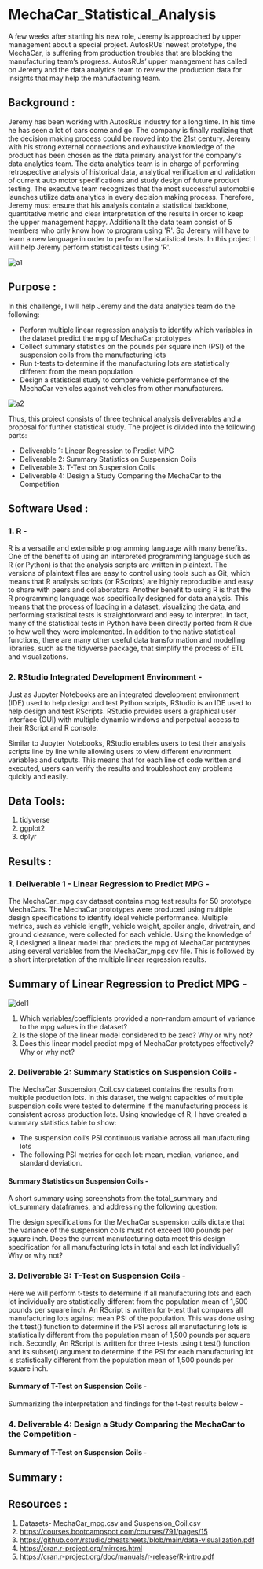 # MechaCar_Statistical_Analysis

A few weeks after starting his new role, Jeremy is approached by upper management about a special project. AutosRUs’ newest prototype, the MechaCar, is suffering from production troubles that are blocking the manufacturing team’s progress. AutosRUs’ upper management has called on Jeremy and the data analytics team to review the production data for insights that may help the manufacturing team.

## Background :

Jeremy has been working with AutosRUs industry for a long time. In his time he has seen a lot of cars come and go. The company is finally realizing that the decision making process could be moved into the 21st century. Jeremy with his strong external connections and exhaustive knowledge of the product has been chosen as the data primary analyst for the company's data analytics team. The data analytics team is in charge of performing retrospective analysis of historical data, analytical verification and validation of current auto motor specifications and study design of future product testing. The executive team recognizes that the most successful automobile launches utilize data analytics in every decision making process. Therefore, Jeremy must ensure that his analysis contain a statistical backbone, quantitative metric and clear interpretation of the results in order to keep the upper management happy. Additionallt the data team consist of 5 members who only know how to program using 'R'. So Jeremy will have to learn a new language in order to perform the statistical tests. In this project I will help Jeremy perform statistical tests using 'R'. 

![a1](https://user-images.githubusercontent.com/23488019/153745054-a55f6d55-d97a-4ea7-9f41-9124a403d4cc.PNG)

## Purpose :

In this challenge, I will help Jeremy and the data analytics team do the following:

 - Perform multiple linear regression analysis to identify which variables in the dataset predict the mpg of MechaCar prototypes
 - Collect summary statistics on the pounds per square inch (PSI) of the suspension coils from the manufacturing lots
 - Run t-tests to determine if the manufacturing lots are statistically different from the mean population
 - Design a statistical study to compare vehicle performance of the MechaCar vehicles against vehicles from other manufacturers. 
 
 
 ![a2](https://user-images.githubusercontent.com/23488019/153745092-3eaf2d23-6fe5-430a-b508-c5d80b554467.PNG)


 Thus, this project consists of three technical analysis deliverables and a proposal for further statistical study. The project is divided into the following parts:

 - Deliverable 1: Linear Regression to Predict MPG
 - Deliverable 2: Summary Statistics on Suspension Coils
 - Deliverable 3: T-Test on Suspension Coils
 - Deliverable 4: Design a Study Comparing the MechaCar to the Competition


## Software Used :

### 1. R - 
R is a versatile and extensible programming language with many benefits. One of the benefits of using an interpreted programming language such as R (or Python) is that the analysis scripts are written in plaintext. The versions of plaintext files are easy to control using tools such as Git, which means that R analysis scripts (or RScripts) are highly reproducible and easy to share with peers and collaborators. Another benefit to using R is that the R programming language was specifically designed for data analysis. This means that the process of loading in a dataset, visualizing the data, and performing statistical tests is straightforward and easy to interpret. In fact, many of the statistical tests in Python have been directly ported from R due to how well they were implemented. In addition to the native statistical functions, there are many other useful data transformation and modelling libraries, such as the tidyverse package, that simplify the process of ETL and visualizations.

### 2. RStudio Integrated Development Environment - 
Just as Jupyter Notebooks are an integrated development environment (IDE) used to help design and test Python scripts, RStudio is an IDE used to help design and test RScripts. RStudio provides users a graphical user interface (GUI) with multiple dynamic windows and perpetual access to their RScript and R console.

Similar to Jupyter Notebooks, RStudio enables users to test their analysis scripts line by line while allowing users to view different environment variables and outputs. This means that for each line of code written and executed, users can verify the results and troubleshoot any problems quickly and easily.


## Data Tools:

1. tidyverse
2. ggplot2
3. dplyr


## Results :

### 1. Deliverable 1 - Linear Regression to Predict MPG - 

The MechaCar_mpg.csv dataset contains mpg test results for 50 prototype MechaCars. The MechaCar prototypes were produced using multiple design specifications to identify ideal vehicle performance. Multiple metrics, such as vehicle length, vehicle weight, spoiler angle, drivetrain, and ground clearance, were collected for each vehicle. Using the knowledge of R, I  designed a linear model that predicts the mpg of MechaCar prototypes using several variables from the MechaCar_mpg.csv file. This is followed by  a short interpretation of the multiple linear regression results.



## Summary of Linear Regression to Predict MPG -
![del1](https://user-images.githubusercontent.com/23488019/153746057-2e93f5ee-e775-4208-8445-ca3867175f7e.PNG)
1. Which variables/coefficients provided a non-random amount of variance to the mpg values in the dataset?
2. Is the slope of the linear model considered to be zero? Why or why not?
3. Does this linear model predict mpg of MechaCar prototypes effectively? Why or why not?



### 2. Deliverable 2: Summary Statistics on Suspension Coils - 

The MechaCar Suspension_Coil.csv dataset contains the results from multiple production lots. In this dataset, the weight capacities of multiple suspension coils were tested to determine if the manufacturing process is consistent across production lots. Using knowledge of R, I have created a summary statistics table to show:

 - The suspension coil’s PSI continuous variable across all manufacturing lots
 - The following PSI metrics for each lot: mean, median, variance, and standard deviation.

#### Summary Statistics on Suspension Coils - 
A short summary using screenshots from the total_summary and lot_summary dataframes, and addressing the following question: 

The design specifications for the MechaCar suspension coils dictate that the variance of the suspension coils must not exceed 100 pounds per square inch. Does the current manufacturing data meet this design specification for all manufacturing lots in total and each lot individually? Why or why not?


### 3. Deliverable 3: T-Test on Suspension Coils -

Here we will perform t-tests to determine if all manufacturing lots and each lot individually are statistically different from the population mean of 1,500 pounds per square inch. An RScript is written for t-test that compares all manufacturing lots against mean PSI of the population. This was done using the t.test() function to determine if the PSI across all manufacturing lots is statistically different from the population mean of 1,500 pounds per square inch. Secondly, An RScript is written for three t-tests using t.test()  function and its subset() argument to determine if the PSI for each manufacturing lot is statistically different from the population mean of 1,500 pounds per square inch.

#### Summary of T-Test on Suspension Coils - 
Summarizing the interpretation and findings for the t-test results below -


### 4. Deliverable 4: Design a Study Comparing the MechaCar to the Competition -



#### Summary of T-Test on Suspension Coils - 
## Summary :

## Resources : 

1. Datasets- MechaCar_mpg.csv and Suspension_Coil.csv
2. https://courses.bootcampspot.com/courses/791/pages/15
3. https://github.com/rstudio/cheatsheets/blob/main/data-visualization.pdf
4. https://cran.r-project.org/mirrors.html
5. https://cran.r-project.org/doc/manuals/r-release/R-intro.pdf



